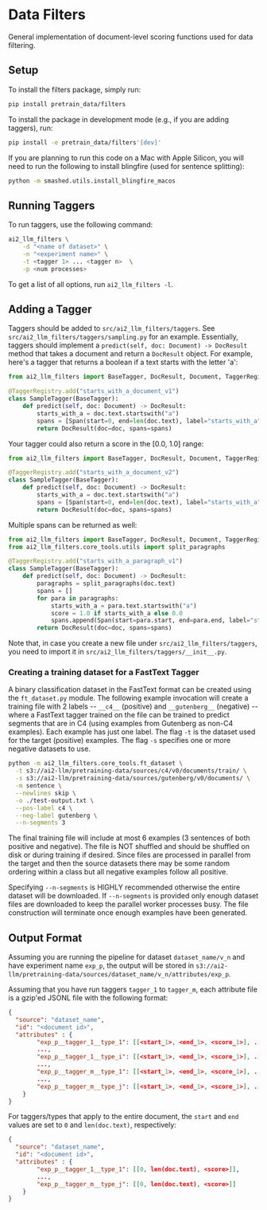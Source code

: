 # Data Filters

General implementation of document-level scoring functions used for data filtering.

## Setup

To install the filters package, simply run:

```bash
pip install pretrain_data/filters
```

To install the package in development mode (e.g., if you are adding taggers), run:

```bash
pip install -e pretrain_data/filters'[dev]'
```

If you are planning to run this code on a Mac with Apple Silicon, you will need to run the following to install blingfire (used for sentence splitting):

```bash
python -m smashed.utils.install_blingfire_macos
```

## Running Taggers

To run taggers, use the following command:

```bash
ai2_llm_filters \
    -d "<name of dataset>" \
    -n "<experiment name>" \
    -t <tagger 1> ... <tagger n>  \
    -p <num processes>
```

To get a list of all options, run `ai2_llm_filters -l`.

## Adding a Tagger

Taggers should be added to `src/ai2_llm_filters/taggers`.
See `src/ai2_llm_filters/taggers/sampling.py` for an example.
Essentially, taggers should implement a `predict(self, doc: Document) -> DocResult` method that takes a document
and return a `DocResult` object.
For example, here's a tagger that returns a boolean if a text starts with the letter 'a':

```python
from ai2_llm_filters import BaseTagger, DocResult, Document, TaggerRegistry, Span

@TaggerRegistry.add("starts_with_a_document_v1")
class SampleTagger(BaseTagger):
    def predict(self, doc: Document) -> DocResult:
        starts_with_a = doc.text.startswith("a")
        spans = [Span(start=0, end=len(doc.text), label="starts_with_a")] if starts_with_a else []
        return DocResult(doc=doc, spans=spans)
```

Your tagger could also return a score in the [0.0, 1.0] range:

```python
from ai2_llm_filters import BaseTagger, DocResult, Document, TaggerRegistry, Span

@TaggerRegistry.add("starts_with_a_document_v2")
class SampleTagger(BaseTagger):
    def predict(self, doc: Document) -> DocResult:
        starts_with_a = doc.text.startswith("a")
        spans = [Span(start=0, end=len(doc.text), label="starts_with_a", score=1.0 if starts_with_a else 0.0)]
        return DocResult(doc=doc, spans=spans)
```

Multiple spans can be returned as well:

```python
from ai2_llm_filters import BaseTagger, DocResult, Document, TaggerRegistry, Span
from ai2_llm_filters.core_tools.utils import split_paragraphs

@TaggerRegistry.add("starts_with_a_paragraph_v1")
class SampleTagger(BaseTagger):
    def predict(self, doc: Document) -> DocResult:
        paragraphs = split_paragraphs(doc.text)
        spans = []
        for para in paragraphs:
            starts_with_a = para.text.startswith("a")
            score = 1.0 if starts_with_a else 0.0
            spans.append(Span(start=para.start, end=para.end, label="starts_with_a", score=score))
        return DocResult(doc=doc, spans=spans)
```

Note that, in case you create a new file under `src/ai2_llm_filters/taggers`, you need to import it in `src/ai2_llm_filters/taggers/__init__.py`.

### Creating a training dataset for a FastText Tagger

A binary classification dataset in the FastText format can be created using the `ft_dataset.py` module. The following example invocation will create a training file with 2 labels -- `__c4__` (positive) and `__gutenberg__` (negative) -- where a FastText tagger trained on the file can be trained to predict segments that are in C4 (using examples from Gutenberg as non-C4 examples). Each example has just one label. The flag `-t` is the dataset used for the target (positive) examples. The flag `-s` specifies one or more negative datasets to use.

```bash
python -m ai2_llm_filters.core_tools.ft_dataset \
  -t s3://ai2-llm/pretraining-data/sources/c4/v0/documents/train/ \
  -s s3://ai2-llm/pretraining-data/sources/gutenberg/v0/documents/ \
  -m sentence \
  --newlines skip \
  -o ./test-output.txt \
  --pos-label c4 \
  --neg-label gutenberg \
  --n-segments 3
```

The final training file will include at most 6 examples (3 sentences of both positive and negative). The file is NOT shuffled and should be shuffled on disk or during training if desired. Since files are processed in parallel from the target and then the source datasets there may be some random ordering within a class but all negative examples follow all positive.

Specifying `--n-segments` is HIGHLY recommended otherwise the entire dataset will be downloaded. If `--n-segments` is provided only enough dataset files are downloaded to keep the parallel worker processes busy. The file construction will terminate once enough examples have been generated.

## Output Format

Assuming you are running the pipeline for dataset `dataset_name/v_n` and have experiment name `exp_p`, the output will be stored in `s3://ai2-llm/pretraining-data/sources/dataset_name/v_n/attributes/exp_p`.

Assuming that you have run taggers `tagger_1` to `tagger_m`, each attribute file is a gzip'ed JSONL file with the following format:

```json
{
  "source": "dataset_name",
  "id": "<document id>",
  "attributes" : {
        "exp_p__tagger_1__type_1": [[<start_1>, <end_1>, <score_1>], ..., [<start_k>, <end_k>, <score_k>]],
        ...,
        "exp_p__tagger_1__type_i": [[<start_1>, <end_1>, <score_1>], ..., [<start_h>, <end_h>, <score_h>]]
        ...,
        "exp_p__tagger_m__type_1": [[<start_1>, <end_1>, <score_1>], ..., [<start_l>, <end_l>, <score_l>]]
        ...,
        "exp_p__tagger_m__type_j": [[<start_1>, <end_1>, <score_1>], ..., [<start_p>, <end_p>, <score_p>]]
    }
}
```

For taggers/types that apply to the entire document, the `start` and `end` values are set to `0` and `len(doc.text)`, respectively:

```json
{
  "source": "dataset_name",
  "id": "<document id>",
  "attributes" : {
        "exp_p__tagger_1__type_1": [[0, len(doc.text), <score>]],
        ...,
        "exp_p__tagger_m__type_j": [[0, len(doc.text), <score>]]
    }
}
```
